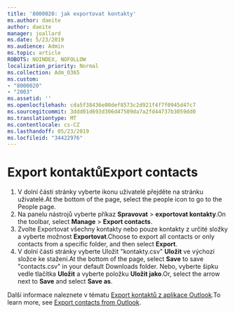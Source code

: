 ```yaml
---
title: '8000020: jak exportovat kontakty'
ms.author: daeite
author: daeite
manager: joallard
ms.date: 5/23/2019
ms.audience: Admin
ms.topic: article
ROBOTS: NOINDEX, NOFOLLOW
localization_priority: Normal
ms.collection: Adm_O365
ms.custom:
- "8000020"
- "2003"
ms.assetid: ''
ms.openlocfilehash: cda5f38436e00def8573c2d921f4f7f0945d47c7
ms.sourcegitcommit: 3ddd01d693d306d47509da7a2fd44737b3059dd0
ms.translationtype: MT
ms.contentlocale: cs-CZ
ms.lasthandoff: 05/23/2019
ms.locfileid: "34422976"
---
```

# <a name="export-contacts"></a><span data-ttu-id="66e66-102">Export kontaktů</span><span class="sxs-lookup"><span data-stu-id="66e66-102">Export contacts</span></span>

1. <span data-ttu-id="66e66-103">V dolní části stránky vyberte ikonu uživatelé přejděte na stránku uživatelé.</span><span class="sxs-lookup"><span data-stu-id="66e66-103">At the bottom of the page, select the people icon to go to the People page.</span></span>
2. <span data-ttu-id="66e66-104">Na panelu nástrojů vyberte příkaz **Spravovat** > **exportovat kontakty**.</span><span class="sxs-lookup"><span data-stu-id="66e66-104">On the toolbar, select **Manage** > **Export contacts**.</span></span> 
3. <span data-ttu-id="66e66-105">Zvolte Exportovat všechny kontakty nebo pouze kontakty z určité složky a vyberte možnost **Exportovat**.</span><span class="sxs-lookup"><span data-stu-id="66e66-105">Choose to export all contacts or only contacts from a specific folder, and then select **Export**.</span></span>
4. <span data-ttu-id="66e66-106">V dolní části stránky vyberte Uložit "kontakty.csv" **Uložit** ve výchozí složce ke stažení.</span><span class="sxs-lookup"><span data-stu-id="66e66-106">At the bottom of the page, select **Save** to save "contacts.csv" in your default Downloads folder.</span></span> <span data-ttu-id="66e66-107">Nebo, vyberte šipku vedle tlačítka **Uložit** a vyberte položku **Uložit jako**.</span><span class="sxs-lookup"><span data-stu-id="66e66-107">Or, select the arrow next to **Save** and select **Save as**.</span></span>

<span data-ttu-id="66e66-108">Další informace naleznete v tématu [Export kontaktů z aplikace Outlook](https://support.office.com/article/10f09abd-643c-4495-bb80-543714eca73f#ID0EAACAAA=Outlook_on_the_web).</span><span class="sxs-lookup"><span data-stu-id="66e66-108">To learn more, see [Export contacts from Outlook](https://support.office.com/article/10f09abd-643c-4495-bb80-543714eca73f#ID0EAACAAA=Outlook_on_the_web).</span></span>

